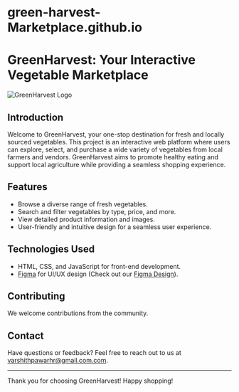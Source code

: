 # green-harvest-Marketplace.github.io
# GreenHarvest: Your Interactive Vegetable Marketplace

![GreenHarvest Logo](/path/to/your/logo.png) <!-- Include your project logo here --> <!---please donbt forget to add later-->

## Introduction

Welcome to GreenHarvest, your one-stop destination for fresh and locally sourced vegetables. This project is an interactive web platform where users can explore, select, and purchase a wide variety of vegetables from local farmers and vendors. GreenHarvest aims to promote healthy eating and support local agriculture while providing a seamless shopping experience.

## Features

- Browse a diverse range of fresh vegetables.
- Search and filter vegetables by type, price, and more.
- View detailed product information and images.
- User-friendly and intuitive design for a seamless user experience.

## Technologies Used

- HTML, CSS, and JavaScript for front-end development.
- [Figma](https://www.figma.com/) for UI/UX design (Check out our [Figma Design](link-to-figma-design)).



## Contributing

We welcome contributions from the community. 



## Contact

Have questions or feedback? Feel free to reach out to us at [varshithpawarhr@gmail.com.com](mailto:varshithpawarhr@gmail.com.com).

---

Thank you for choosing GreenHarvest! Happy shopping!


